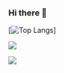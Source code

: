 ### Hi there 👋
[![Top Langs](https://github-readme-stats.vercel.app/api/top-langs/?username=PayneLessDev)]

![](https://img.shields.io/badge/<WORD_ON_LEFT>-<WORD_ON_RIGHT>-informational?style=flat&logo=<LOGO_NAME>&logoColor=white&color=2bbc8a)

![](https://static.fsf.org/nosvn/associate/crm/3088892.png)
